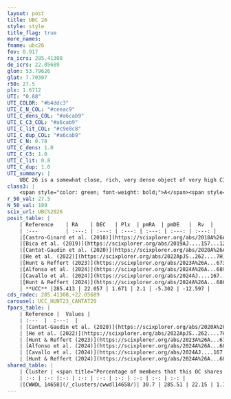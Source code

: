 ```yaml
---
layout: post
title: UBC 26
style: style
title_flag: true
more_names: 
fname: ubc26
fov: 0.917
ra_icrs: 285.41308
de_icrs: 22.05689
glon: 53.79626
glat: 7.70307
r50: 27.5
plx: 1.6712
UTI: "0.88"
UTI_COLOR: "#b4ddc3"
UTI_C_N_COL: "#ceeac9"
UTI_C_dens_COL: "#a6cab9"
UTI_C_C3_COL: "#a6cab9"
UTI_C_lit_COL: "#c9e8c8"
UTI_C_dup_COL: "#a6cab9"
UTI_C_N: 0.78
UTI_C_dens: 1.0
UTI_C_C3: 1.0
UTI_C_lit: 0.8
UTI_C_dup: 1.0
UTI_summary: |
    UBC 26 is a somewhat close, rich, very dense object of very high C3 quality. It is well-studied in the literature. This object shares a moderate percentage of members with a later reported entry.
class3: |
    <span style="color: green; font-weight: bold;">A</span><span style="color: green; font-weight: bold;">A</span>
r_50_val: 27.5
N_50_val: 189
scix_url: UBC%2026
posit_table: |
    | Reference    | RA    | DEC   | Plx  | pmRA  | pmDE   |  Rv  |
    | :---         | :---: | :---: | :---: | :---: | :---: | :---: |
    |[Castro-Ginard et al. (2018)](https://scixplorer.org/abs/2018A%26A...618A..59C) | 285.249 | 21.923 | 1.66 | 2.016 | -5.181 | 6.79 |
    |[Bica et al. (2019)](https://scixplorer.org/abs/2019AJ....157...12B) | 285.253 | 21.916 | -- | -- | -- | -- |
    |[Cantat-Gaudin et al. (2020)](https://scixplorer.org/abs/2020A%26A...640A...1C) | 285.37 | 22.02 | 1.661 | 2.049 | -5.176 | -- |
    |[He et al. (2022)](https://scixplorer.org/abs/2022ApJS..262....7H) | 285.437 | 22.046 | 1.701 | 2.14 | -5.387 | -- |
    |[Hunt & Reffert (2023)](https://scixplorer.org/abs/2023A%26A...673A.114H) | 285.426 | 22.113 | 1.67 | 1.968 | -5.264 | -11.731 |
    |[Alfonso et al. (2024)](https://scixplorer.org/abs/2024A%26A...689A..18A) | 285.318 | 21.837 | 1.622 | 2.028 | -5.276 | -- |
    |[Cavallo et al. (2024)](https://scixplorer.org/abs/2024AJ....167...12C) | 285.026 | 21.503 | 1.661 | -- | -- | -- |
    |[Hunt & Reffert (2024)](https://scixplorer.org/abs/2024A%26A...686A..42H) | 285.426 | 22.113 | 1.67 | 1.968 | -5.264 | -11.731 |
    | **UCC** |285.413 | 22.057 | 1.671 | 2.1 | -5.302 | -12.597 | 
cds_radec: 285.41308,+22.05689
carousel: UCC_HUNT23_CANTAT20
fpars_table: |
    | Reference |  Values |
    | :---  |  :---:  |
    | [Cantat-Gaudin et al. (2020)](https://scixplorer.org/abs/2020A%26A...640A...1C) | `AVNN=0.76, DMNN=8.83, AgeNN=7.55` |
    | [He et al. (2022)](https://scixplorer.org/abs/2022ApJS..262....7H) | `A0=1.0, logAge=7.25` |
    | [Hunt & Reffert (2023)](https://scixplorer.org/abs/2023A%26A...673A.114H) | `AV50=0.871, diffAV50=1.253, MOD50=8.805, logAge50=7.401` |
    | [Alfonso et al. (2024)](https://scixplorer.org/abs/2024A%26A...689A..18A) | `AV=0.75965, MOD=8.82951, logAge=7.51793, Z=0.01034` |
    | [Cavallo et al. (2024)](https://scixplorer.org/abs/2024AJ....167...12C) | `AV50=1.24, dMod50=8.98, logAge50=7.16, [Fe/H]50=0.04` |
    | [Hunt & Reffert (2024)](https://scixplorer.org/abs/2024A%26A...686A..42H) | `MassJ=324.565` |
shared_table: |
    | Cluster | <span title="Percentage of members that this OC shares with the ones listed">%</span>   | RA   | DEC   | Plx   | pmRA  | pmDE  | Rv | UTI |
    | :-: | :-: |:-: | :-: | :-: | :-: | :-: | :-: | :-: |
    |[CWWDL 14658](/_clusters/cwwdl14658/)| 30.7 | 285.51 | 22.15 | 1.72 | 2.21 | -5.38 | -12.97 |0.0 |
---
```

